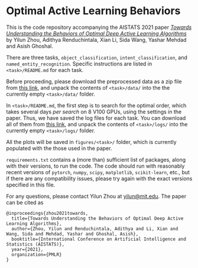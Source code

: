 # Optimal Active Learning Behaviors

This is the code repository accompanying the AISTATS 2021 paper [_Towards Understanding the Behaviors of Optimal Deep Active Learning Algorithms_](https://arxiv.org/abs/2101.00977) by Yilun Zhou, Adithya Renduchintala, Xian Li, Sida Wang, Yashar Mehdad and Asish Ghoshal. 

There are three tasks, `object_classification`, `intent_classification`, and `named_entity_recognition`. Specific instructions are listed in `<task>/README.md` for each task. 

Before proceeding, please download the preprocessed data as a zip file from [this link](http://bit.ly/optimal-al-data), and unpack the contents of `<task>/data/` into the the currently empty `<task>/data/` folder. 

In `<task>/README.md`, the first step is to search for the optimal order, which takes several days _per search_ on 8 V100 GPUs, using the settings in the paper. Thus, we have saved the log files for each task. You can download all of them from [this link](http://bit.ly/optimal-al-logs), and unpack the contents of `<task>/logs/` into the currently empty `<task>/logs/` folder. 

All the plots will be saved in `figures/<task>/` folder, which is currently populated with the those used in the paper. 

`requirements.txt` contains a (more than) sufficient list of packages, along with their versions, to run the code. The code should run with reasonably recent versions of `pytorch`, `numpy`, `scipy`, `matplotlib`, `scikit-learn`, etc., but if there are any compatibility issues, please try again with the exact versions specified in this file. 

For any questions, please contact Yilun Zhou at yilun@mit.edu. The paper can be cited as
```
@inproceedings{zhou2021towards,
  title={Towards Understanding the Behaviors of Optimal Deep Active Learning Algorithms},
  author={Zhou, Yilun and Renduchintala, Adithya and Li, Xian and Wang, Sida and Mehdad, Yashar and Ghoshal, Asish},
  booktitle={International Conference on Artificial Intelligence and Statistics (AISTATS)},
  year={2021},
  organization={PMLR}
}
```
